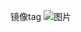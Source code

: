 镜像tag
![图片](https://user-images.githubusercontent.com/58168483/137080248-36734d2a-c437-451f-8c3c-2456e12be276.png)
